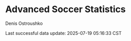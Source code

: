 # Advanced Soccer Statistics
Denis Ostroushko

<!-- gfm -->

Last successful data update: 2025-07-19 05:16:33 CST
